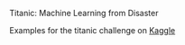 Titanic: Machine Learning from Disaster

Examples for the titanic challenge on [Kaggle](https://www.kaggle.com/c/titanic)
